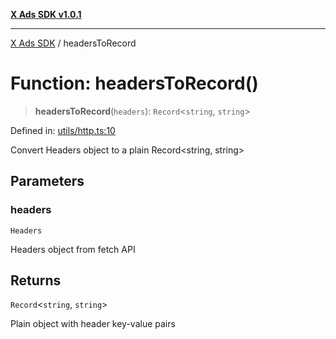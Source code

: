 [**X Ads SDK v1.0.1**](../README.md)

***

[X Ads SDK](../globals.md) / headersToRecord

# Function: headersToRecord()

> **headersToRecord**(`headers`): `Record`\<`string`, `string`\>

Defined in: [utils/http.ts:10](https://github.com/kage1020/x-ads-sdk/blob/main/src/utils/http.ts#L10)

Convert Headers object to a plain Record<string, string>

## Parameters

### headers

`Headers`

Headers object from fetch API

## Returns

`Record`\<`string`, `string`\>

Plain object with header key-value pairs
